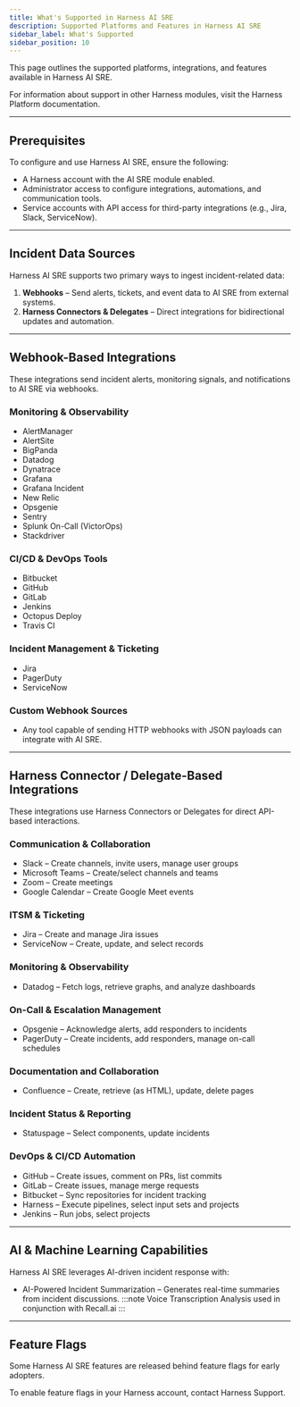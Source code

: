 ```yaml
---
title: What's Supported in Harness AI SRE
description: Supported Platforms and Features in Harness AI SRE
sidebar_label: What's Supported
sidebar_position: 10
---
```


This page outlines the supported platforms, integrations, and features available in Harness AI SRE.

For information about support in other Harness modules, visit the Harness Platform documentation.

---

## Prerequisites

To configure and use Harness AI SRE, ensure the following:

- A Harness account with the AI SRE module enabled.
- Administrator access to configure integrations, automations, and communication tools.
- Service accounts with API access for third-party integrations (e.g., Jira, Slack, ServiceNow).

---

## Incident Data Sources

Harness AI SRE supports two primary ways to ingest incident-related data:

1. **Webhooks** – Send alerts, tickets, and event data to AI SRE from external systems.
2. **Harness Connectors & Delegates** – Direct integrations for bidirectional updates and automation.

---

## Webhook-Based Integrations

These integrations send incident alerts, monitoring signals, and notifications to AI SRE via webhooks.

### Monitoring & Observability
- AlertManager  
- AlertSite  
- BigPanda  
- Datadog  
- Dynatrace  
- Grafana  
- Grafana Incident  
- New Relic  
- Opsgenie  
- Sentry  
- Splunk On-Call (VictorOps)  
- Stackdriver  

### CI/CD & DevOps Tools
- Bitbucket  
- GitHub  
- GitLab  
- Jenkins  
- Octopus Deploy  
- Travis CI  

### Incident Management & Ticketing
- Jira  
- PagerDuty  
- ServiceNow  

### Custom Webhook Sources
- Any tool capable of sending HTTP webhooks with JSON payloads can integrate with AI SRE.

---

## Harness Connector / Delegate-Based Integrations

These integrations use Harness Connectors or Delegates for direct API-based interactions.

### Communication & Collaboration
- Slack – Create channels, invite users, manage user groups  
- Microsoft Teams – Create/select channels and teams  
- Zoom – Create meetings  
- Google Calendar – Create Google Meet events  

### ITSM & Ticketing
- Jira – Create and manage Jira issues  
- ServiceNow – Create, update, and select records  

### Monitoring & Observability
- Datadog – Fetch logs, retrieve graphs, and analyze dashboards  

### On-Call & Escalation Management
- Opsgenie – Acknowledge alerts, add responders to incidents  
- PagerDuty – Create incidents, add responders, manage on-call schedules  

### Documentation and Collaboration
- Confluence – Create, retrieve (as HTML), update, delete pages

### Incident Status & Reporting
- Statuspage – Select components, update incidents  

### DevOps & CI/CD Automation
- GitHub – Create issues, comment on PRs, list commits  
- GitLab – Create issues, manage merge requests  
- Bitbucket – Sync repositories for incident tracking  
- Harness – Execute pipelines, select input sets and projects  
- Jenkins – Run jobs, select projects  

---

## AI & Machine Learning Capabilities

Harness AI SRE leverages AI-driven incident response with:

- AI-Powered Incident Summarization – Generates real-time summaries from incident discussions. 
:::note
Voice Transcription Analysis used in conjunction with Recall.ai 
:::
---

## Feature Flags

Some Harness AI SRE features are released behind feature flags for early adopters.

To enable feature flags in your Harness account, contact Harness Support.